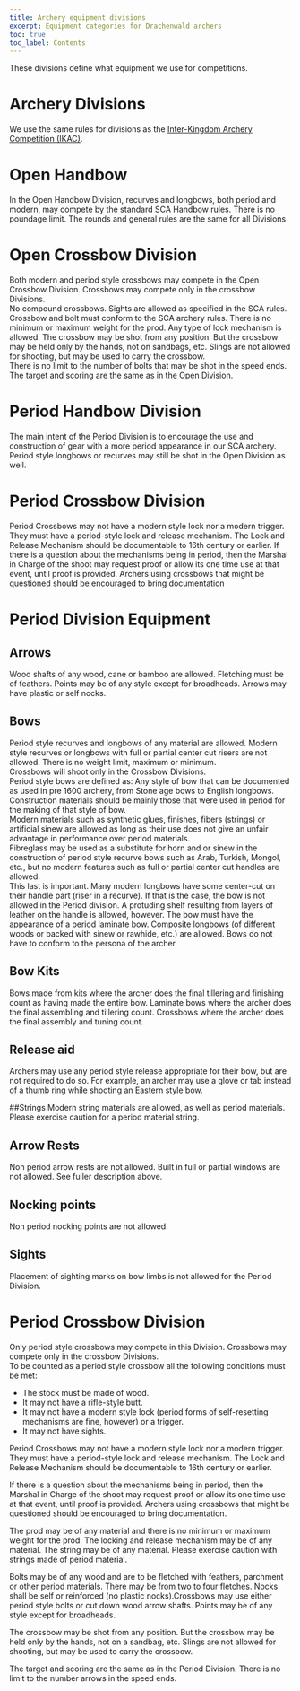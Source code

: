 ```yaml
---
title: Archery equipment divisions 
excerpt: Equipment categories for Drachenwald archers
toc: true
toc_label: Contents
---
```


These divisions define what equipment we use for competitions. 

# Archery Divisions
We use the same rules for divisions as the [Inter-Kingdom Archery Competition (IKAC)](https://scores-sca.org/home/index.php?R=10).
 
# Open Handbow
In the Open Handbow Division, recurves and longbows, both period and modern, may compete by the standard SCA Handbow rules. There is no poundage limit. The rounds and general rules are the same for all Divisions.
 
# Open Crossbow Division
Both modern and period style crossbows may compete in the Open Crossbow Division. Crossbows may compete only in the crossbow Divisions.  
No compound crossbows. Sights are allowed as specified in the SCA rules. Crossbow and bolt must conform to the SCA archery rules. There is no minimum or maximum weight for the prod. Any type of lock mechanism is allowed. The crossbow may be shot from any position. But the crossbow may be held only by the hands, not on sandbags, etc. Slings are not allowed for shooting, but may be used to carry the crossbow.  
There is no limit to the number of bolts that may be shot in the speed ends. The target and scoring are the same as in the Open Division.  
 
# Period Handbow Division
The main intent of the Period Division is to encourage the use and construction of gear with a more period appearance in our SCA archery. Period style longbows or recurves may still be shot in the Open Division as well.  
 
# Period Crossbow Division
Period Crossbows may not have a modern style lock nor a modern trigger. They must have a period-style lock and release mechanism. The Lock and Release Mechanism should be documentable to 16th century or earlier. If there is a question about the mechanisms being in period, then the Marshal in Charge of the shoot may request proof or allow its one time use at that event, until proof is provided. Archers using crossbows that might be questioned should be encouraged to bring documentation

# Period Division Equipment

## Arrows 
Wood shafts of any wood, cane or bamboo are allowed. Fletching must be of feathers. Points may be of any style except for broadheads.  Arrows may have plastic or self nocks.  

## Bows  
Period style recurves and longbows of any material are allowed. Modern style recurves or longbows with full or partial center cut risers are not allowed. There is no weight limit, maximum or minimum.  
Crossbows will shoot only in the Crossbow Divisions.  
Period style bows are defined as: Any style of bow that can be documented as used in pre 1600 archery, from Stone age bows to English longbows. Construction materials should be mainly those that were used in period for the making of that style of bow.  
Modern materials such as synthetic glues, finishes, fibers (strings) or artificial sinew are allowed as long as their use does not give an unfair advantage in performance over period materials.  
Fibreglass may be used as a substitute for horn and or sinew in the construction of period style recurve bows such as Arab, Turkish, Mongol, etc., but no modern features such as full or partial center cut handles are allowed.  
This last is important. Many modern longbows have some center-cut on their handle part (riser in a recurve). If that is the case, the bow is not allowed in the Period division. A protuding shelf resulting from layers of leather on the handle is allowed, however. The bow must have the appearance of a period laminate bow.   Composite longbows (of different woods or backed with sinew or rawhide, etc.) are allowed. Bows do not have to conform to the persona of the archer.

## Bow Kits  
Bows made from kits where the archer does the final tillering and finishing count as having made the entire bow. Laminate bows where the archer does the final assembling and tillering count. Crossbows where the archer does the final assembly and tuning count.  

## Release aid
Archers may use any period style release appropriate for their bow, but are not required to do so. For example, an archer may use a glove or tab instead of a thumb ring while shooting an Eastern style bow.  

##Strings
Modern string materials are allowed, as well as period materials. Please exercise caution for a period material string.  

## Arrow Rests
Non period arrow rests are not allowed. Built in full or partial windows are not allowed. See fuller description above.

## Nocking points

Non period nocking points are not allowed.

## Sights

Placement of sighting marks on bow limbs is not allowed for the Period Division.
 
# Period Crossbow Division 
Only period style crossbows may compete in this Division. Crossbows may compete only in the crossbow Divisions.  
To be counted as a period style crossbow all the following conditions must be met: 
* The stock must be made of wood.  
* It may not have a rifle-style butt. 
* It may not have a modern style lock (period forms of self-resetting mechanisms are fine, however) or a trigger.   
* It may not have sights.  

Period Crossbows may not have a modern style lock nor a modern trigger. They must have a period-style lock and release mechanism. The Lock and Release Mechanism should be documentable to 16th century or earlier.  

If there is a question about the mechanisms being in period, then the Marshal in Charge of the shoot may request proof or allow its one time use at that event, until proof is provided. Archers using crossbows that might be questioned should be encouraged to bring documentation.  

The prod may be of any material and there is no minimum or maximum weight for the prod. The locking and release mechanism may be of any material. The string may be of any material. Please exercise caution with strings made of period material.  

Bolts may be of any wood and are to be fletched with feathers, parchment or other period materials. There may be from two to four fletches. Nocks shall be self or reinforced (no plastic nocks).Crossbows may use either period style bolts or cut down wood arrow shafts. Points may be of any style except for broadheads.  

The crossbow may be shot from any position. But the crossbow may be held only by the hands, not on a sandbag, etc. Slings are not allowed for shooting, but may be used to carry the crossbow.  

The target and scoring are the same as in the Period Division. There is no limit to the number arrows in the speed ends.